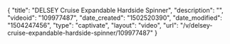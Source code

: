 {
    "title": "DELSEY Cruise Expandable Hardside Spinner",
    "description": "",
    "videoid": "109977487",
    "date_created": "1502520390",
    "date_modified": "1504247456",
    "type": "captivate",
    "layout": "video",
    "url": "\/v\/delsey-cruise-expandable-hardside-spinner\/109977487"
}